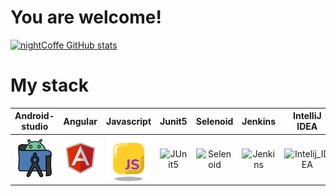 # You are welcome!

[![nightCoffe GitHub stats](https://github-readme-stats.vercel.app/api?username=Alexander-Sobolev&show_icons=true&theme=radical)](https://github.com/nightCoffe/github-readme-stats)




# My stack


|              Android-studio               | Angular |                Javascript                 | Junit5 | Selenoid |             Jenkins             |               IntelliJ IDEA               |                Allure Report                |               Allure Testops                |             Telegram              |
|:-------------------------------:|:----:|:-------------------------------------:|:------:|:--------:|:-------------------------------:|:-----------------------------------------:|:-------------------------------------------:|:-------------------------------------------:|:---------------------------------:|
| ![Android-studio](/Android-studio.png) | ![Angular](/Angular.png) | ![Javascript](/Javascript.png) | ![JUnit5](/images/JUnit5.png) | ![Selenoid](/images/Selenoid.png) | ![Jenkins](/images/Jenkins.png) | ![Intelij_IDEA](/images/Intelij_IDEA.png) | ![Allure Report](/images/Allure_Report.png) | ![AllureTestOps](/images/AllureTestOps.png) | ![Telegram](/images/Telegram.png) |

